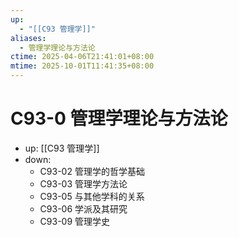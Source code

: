 ```yaml
---
up:
  - "[[C93 管理学]]"
aliases:
  - 管理学理论与方法论
ctime: 2025-04-06T21:41:01+08:00
mtime: 2025-10-01T11:41:35+08:00
---
```


# C93-0 管理学理论与方法论

- up: [[C93 管理学]]
- down:	
	- C93-02 管理学的哲学基础
	- C93-03 管理学方法论
	- C93-05 与其他学科的关系
	- C93-06 学派及其研究
	- C93-09 管理学史
	
